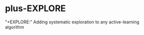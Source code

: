 plus-EXPLORE
============

 "+EXPLORE:" Adding systematic exploration to any active-learning algorithm